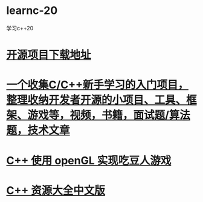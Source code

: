 # learnc-20
学习c++20<br/>
# <a href="https://github.com/kennycaiguo/Source-code-collections">开源项目下载地址</a>
# <a href="https://github.com/0voice/introduce_c-cpp_manual">一个收集C/C++新手学习的入门项目，整理收纳开发者开源的小项目、工具、框架、游戏等，视频，书籍，面试题/算法题，技术文章</a>
# <a href="https://codeantenna.com/a/okUSjj3kfu">C++ 使用 openGL 实现吃豆人游戏</a>
# <a href="https://github.com/jobbole/awesome-cpp-cn">C++ 资源大全中文版</a>
